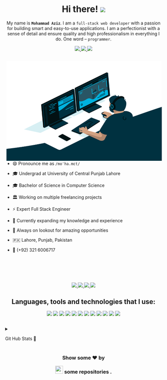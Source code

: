 <h1  align="center">Hi there!

<img  src="https://media.giphy.com/media/hvRJCLFzcasrR4ia7z/giphy.gif"  width="25px"  />

</h1>

  

<p  align="center">My name is <b><code>Mohammad Aziz</code></b>. I am a <code>full-stack web developer</code> with a passion for building smart and easy-to-use applications. I am a perfectionist with a sense of detail and ensure quality and high professionalism in everything I do. One word – <code>programmer</code>.</p>

  

<p  align="center">

<a  href="mailto:mohammadazizramay@gmail.com"  target="_blank">

<img  src="https://shields.io/badge/-e--mail-red?style=for-the-badge&logo=gmail&logoColor=fff&labelColor=333"  />

</a>

<a  href="https://mohdzez.github.io/me"  target="_blank">

<img  src="https://shields.io/badge/-WEBSITE-2B579A?style=for-the-badge&logo=website&logoColor=fff&labelColor=333"  />

</a>

<a  href="https://github.com/mohdzez?tab=repositories"  target="_blank">

<img  src="https://shields.io/badge/-Github-181717?style=for-the-badge&logo=github&logoColor=fff&labelColor=333"  />

</a>

</p>

  

<h2></h2>

  

<img  align="right"  alt="GIF"  src="https://github.com/mohdzez/mohdzez/blob/main/code.gif?raw=true"  width="500"  height="320"  />

- 😄 Pronounce me as `/moˈha.mɛt/`

- 🎓 Undergrad at University of Central Punjab Lahore

- ‍🎓 Bachelor of Science in Computer Science

- 🏛 Working on multiple freelancing projects

- ⚡ Expert Full Stack Engineer

- 🌱 Currently expanding my knowledge and experience

- 🔭 Always on lookout for amazing opportunities

- 🇵🇰 Lahore, Punjab, Pakistan

- 📱 (+92) 321 6006717

  

<br><br><br><br>

  

<div  align="center">


<a  href="https://github.com/mohdzez/"  target="_blank">

<img  src="https://img.shields.io/badge/Github-211F1F?style=for-the-badge&logo=GitHub&logoColor=ffffff">

</a>

<a  href="https://www.linkedin.com/in/mohdzez/"  target="_blank">

<img  src="https://img.shields.io/badge/Linkedin-0077B5?style=for-the-badge&logo=Linkedin&logoColor=ffffff">

</a>

<a  href="mailto:mohammadazizramay@gmail.com"  target="_blank">

<img  src="https://img.shields.io/badge/Gmail-D44638?style=for-the-badge&logo=gmail&logoColor=ffffff">

</a>

<a  href="https://wa.me/923216006717?text=%23Github"  target="_blank">

<img  src="https://img.shields.io/badge/Chat-25D366?style=for-the-badge&logo=WhatsApp&logoColor=ffffff">

</a>

</div>

  

<h2></h2>

  

<h2  align="center">Languages, tools and technologies that I use:</h2>

  

<p  align="center">

<img  src="https://img.shields.io/badge/-JavaScript-e3f248?style=flat-square&logo=JavaScript&logoColor=yellow"  />

<img  src="https://img.shields.io/badge/-TypeScript-216186?style=flat-square&logo=TypeScript&logoColor=blue"  />

<img  src="https://img.shields.io/badge/-Node.Js-8fed2e?style=flat-square&logo=node.js&logoColor=green"  />

<img  src="https://img.shields.io/badge/-React-20232a?style=flat-square&logo=React&logoColor=61DAFB"  />

<img  src="https://img.shields.io/badge/-Next.js-000?style=flat-square&logo=Next.js&logoColor=white"  />

<img  src="https://img.shields.io/badge/-Sass-CC6699?style=flat-square&logo=Sass&logoColor=white"  />

<img  src="https://img.shields.io/badge/-webpack-2b3a42?style=flat-square&logo=webpack&logoColor=8DD6F9"  />

<img  src="https://img.shields.io/badge/-styled_components-DB7093?style=flat-square&logo=styled-components&logoColor=white"  />

<img  src="https://img.shields.io/badge/-Git-F05032?style=flat-square&logo=git&logoColor=white"  />

<img  src="https://img.shields.io/badge/-Figma-F24E1E?style=flat-square&logo=Figma&logoColor=white"  />

<img  src="https://img.shields.io/badge/-Docker-2496ED?style=flat-square&logo=Docker&logoColor=white"  />

<img  src="https://img.shields.io/badge/-Prettier-F7B93E?style=flat-square&logo=prettier&logoColor=white"  />

</p>

  

<h2></h2>

  

<details>

<summary>

Git Hub Stats 📝

</summary>

<p>

<center>

<div  align="center">

<img  align="center"  src="https://github-readme-stats.vercel.app/api/top-langs/?username=mohdzez&theme=dark&layout=compact&langs_count=20"/>

</div>

<br>

<div  align="center">

<img  align="center"  src="https://github-readme-stats.vercel.app/api?username=mohdzez&theme=dark"/>

</div>

<br>

<p  align="center">

<img  align="center"  src="https://github-readme-streak-stats.herokuapp.com/?user=mohdzez&theme=dark&hide_border=true"/>

</p>

<p  align="center">

<img  src="https://metrics.lecoq.io/mohdzez"  alt="Github Metrics"  />

</p>

</center>

</p>

</details>

  

<h2></h2>

  

<h3  align="center">

Show some ❤ by

<img  src="https://imgur.com/o7ncZFp.jpg"  height=25px  width=25px> some repositories .

</h3>

  

<h2></h2>


